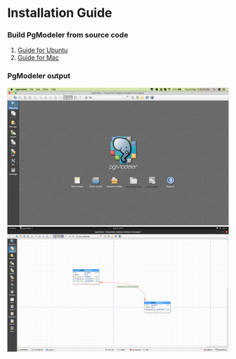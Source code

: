 # Installation Guide

### Build PgModeler from source code
1. [Guide for Ubuntu](pgmodeler/build_pgmodeler_from_source_ubuntu.md)
2. [Guide for Mac](pgmodeler/build_pgmodeler_from_source_mac.md)



### PgModeler output

![Mac OUTPUT](pgmodeler/mac-pgmodeler.png)
![Ubuntu OUTPUT](pgmodeler/Ubuntu.png)
